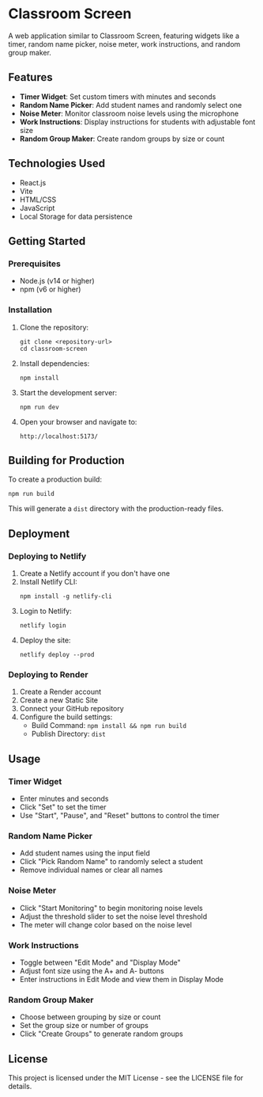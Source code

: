 # Classroom Screen

A web application similar to Classroom Screen, featuring widgets like a timer, random name picker, noise meter, work instructions, and random group maker.

## Features

- **Timer Widget**: Set custom timers with minutes and seconds
- **Random Name Picker**: Add student names and randomly select one
- **Noise Meter**: Monitor classroom noise levels using the microphone
- **Work Instructions**: Display instructions for students with adjustable font size
- **Random Group Maker**: Create random groups by size or count

## Technologies Used

- React.js
- Vite
- HTML/CSS
- JavaScript
- Local Storage for data persistence

## Getting Started

### Prerequisites

- Node.js (v14 or higher)
- npm (v6 or higher)

### Installation

1. Clone the repository:
   ```
   git clone <repository-url>
   cd classroom-screen
   ```

2. Install dependencies:
   ```
   npm install
   ```

3. Start the development server:
   ```
   npm run dev
   ```

4. Open your browser and navigate to:
   ```
   http://localhost:5173/
   ```

## Building for Production

To create a production build:

```
npm run build
```

This will generate a `dist` directory with the production-ready files.

## Deployment

### Deploying to Netlify

1. Create a Netlify account if you don't have one
2. Install Netlify CLI:
   ```
   npm install -g netlify-cli
   ```
3. Login to Netlify:
   ```
   netlify login
   ```
4. Deploy the site:
   ```
   netlify deploy --prod
   ```

### Deploying to Render

1. Create a Render account
2. Create a new Static Site
3. Connect your GitHub repository
4. Configure the build settings:
   - Build Command: `npm install && npm run build`
   - Publish Directory: `dist`

## Usage

### Timer Widget
- Enter minutes and seconds
- Click "Set" to set the timer
- Use "Start", "Pause", and "Reset" buttons to control the timer

### Random Name Picker
- Add student names using the input field
- Click "Pick Random Name" to randomly select a student
- Remove individual names or clear all names

### Noise Meter
- Click "Start Monitoring" to begin monitoring noise levels
- Adjust the threshold slider to set the noise level threshold
- The meter will change color based on the noise level

### Work Instructions
- Toggle between "Edit Mode" and "Display Mode"
- Adjust font size using the A+ and A- buttons
- Enter instructions in Edit Mode and view them in Display Mode

### Random Group Maker
- Choose between grouping by size or count
- Set the group size or number of groups
- Click "Create Groups" to generate random groups

## License

This project is licensed under the MIT License - see the LICENSE file for details.
